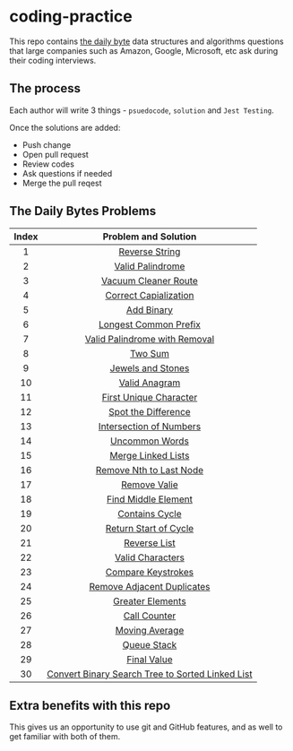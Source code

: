 # coding-practice

This repo contains [the daily byte](https://thedailybyte.dev/) data structures and algorithms questions that large companies such as Amazon, Google, Microsoft, etc ask during their coding interviews.

## The process

Each author will write 3 things - `psuedocode`, `solution` and `Jest Testing`. 

Once the solutions are added:
- Push change
- Open pull request
- Review codes
- Ask questions if needed
- Merge the pull reqest

## The Daily Bytes Problems

| Index | Problem and Solution | 
| :----:| :-------------------:|
| 1 | [Reverse String](./daily-byte-challenges/001-reverse-string.md) |
| 2 | [Valid Palindrome](./daily-byte-challenges/002-valid-palindrome.md) |
| 3 | [Vacuum Cleaner Route](./daily-byte-challenges/003-vacuum-cleaner-route.md) |
| 4 | [Correct Capialization](./daily-byte-challenges/004-correct-capitalization.md) |
| 5 | [Add Binary](./daily-byte-challenges/005-add-binary.md) |
| 6 | [Longest Common Prefix](./daily-byte-challenges/006-longest-common-prefix.md) |
| 7 | [Valid Palindrome with Removal](./daily-byte-challenges/007-valid-palindrome-with-removal.md) |
| 8 | [Two Sum](./daily-byte-challenges/008-two-sum.md) |
| 9 | [Jewels and Stones](./daily-byte-challenges/009-jewels-and-stones.md) |
| 10 | [Valid Anagram](./daily-byte-challenges/010-valid-anagram.md) |
| 11 | [First Unique Character](./daily-byte-challenges/011-first-unique-character.md) |
| 12 | [Spot the Difference](./daily-byte-challenges/012-spot-the-diffence.md) |
| 13 | [Intersection of Numbers](./daily-byte-challenges/013-intersection-of-numbers.md) |
| 14 | [Uncommon Words](./daily-byte-challenges/014-uncommon-words.md) |
| 15 | [Merge Linked Lists](./daily-byte-challenges/015-merge-linked-lists.md) |
| 16 | [Remove Nth to Last Node](./daily-byte-challenges/016-remove-nth-to-last-node.md) |
| 17 | [Remove Valie](./daily-byte-challenges/017-remove-value.md) |
| 18 | [Find Middle Element](./daily-byte-challenges/018-find-middle-element.md) |
| 19 | [Contains Cycle](./daily-byte-challenges/019-contains-cycle.md) |
| 20 | [Return Start of Cycle](./daily-byte-challenges/020-return-start-of-cycle.md) |
| 21 | [Reverse List](./daily-byte-challenges/021-reverse-list.md) |
| 22 | [Valid Characters](./daily-byte-challenges/022-validate-characters.md) |
| 23 | [Compare Keystrokes](./daily-byte-challenges/023-compare-keystrokes.md) |
| 24 | [Remove Adjacent Duplicates](./daily-byte-challenges/024-remove-adjacent-duplicates.md) |
| 25 | [Greater Elements](./daily-byte-challenges/025-greater-elements.md) |
| 26 | [Call Counter](./daily-byte-challenges/026-call-counter.md) |
| 27 | [Moving Average](./daily-byte-challenges/027-moving-average.md) |
| 28 | [Queue Stack](./daily-byte-challenges/028-queue-stack.md) |
| 29 | [Final Value](./daily-byte-challenges/029-final-value.md) |
| 30 | [Convert Binary Search Tree to Sorted Linked List](./daily-byte-challenges/030-convert-binary-search-tree-to-sorted-linked-list.md) |


## Extra benefits with this repo

This gives us an opportunity to use git and GitHub features, and as well to get familiar with both of them. 